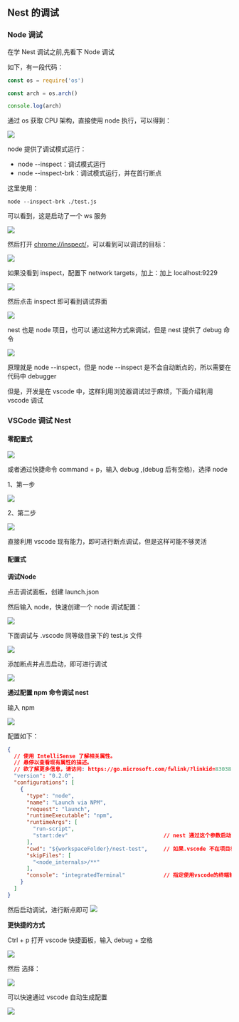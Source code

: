 ## Nest 的调试



### Node 调试

在学 Nest 调试之前,先看下 Node 调试

如下，有一段代码：

```js
const os = require('os')

const arch = os.arch()

console.log(arch)
```

通过 os 获取 CPU 架构，直接使用 node 执行，可以得到：

![](./imgs/img14.png)



node 提供了调试模式运行：

- node --inspect：调试模式运行
- node --inspect-brk：调试模式运行，并在首行断点



这里使用：

```shell
node --inspect-brk ./test.js
```

可以看到，这是启动了一个 ws 服务

![](./imgs/img15.png)



然后打开 [chrome://inspect/](https://link.juejin.cn/?target=)，可以看到可以调试的目标：

![](./imgs/img16.png)



如果没看到 inspect，配置下 network targets，加上：加上 localhost:9229

![](./imgs/img17.png)



然后点击 inspect 即可看到调试界面

![](./imgs/img18.png)





nest 也是 node 项目，也可以 通过这种方式来调试，但是 nest 提供了 debug 命令

![](./imgs/img19.png)

原理就是 node --inspect，但是 node --inspect 是不会自动断点的，所以需要在 代码中 debugger



但是，开发是在 vscode 中，这样利用浏览器调试过于麻烦，下面介绍利用 vscode 调试



### VSCode 调试 Nest



#### 零配置式

![](./imgs/img20.png)



或者通过快捷命令 command + p，输入 debug ,(debug 后有空格)，选择 node

1、第一步

![](./imgs/img21.png)

2、第二步

![](./imgs/img22.png)



直接利用 vscode 现有能力，即可进行断点调试，但是这样可能不够灵活



#### 配置式

**调试Node**

点击调试面板，创建 launch.json 

然后输入 node，快速创建一个 node 调试配置：

![](./imgs/img24.png)



下面调试与 .vscode 同等级目录下的 test.js 文件

![](./imgs/img25.png)



添加断点并点击启动，即可进行调试

![](./imgs/img26.png)



**通过配置 npm 命令调试 nest**

输入 npm

![](./imgs/img27.png)



配置如下：

```json
{
  // 使用 IntelliSense 了解相关属性。 
  // 悬停以查看现有属性的描述。
  // 欲了解更多信息，请访问: https://go.microsoft.com/fwlink/?linkid=830387
  "version": "0.2.0",
  "configurations": [
    {
      "type": "node",
      "name": "Launch via NPM",
      "request": "launch",
      "runtimeExecutable": "npm",
      "runtimeArgs": [
        "run-script",
        "start:dev"                              // nest 通过这个参数启动
      ],
      "cwd": "${workspaceFolder}/nest-test",     // 如果.vscode 不在项目根目录，可以通过这个指定项目目录
      "skipFiles": [
        "<node_internals>/**"
      ],
      "console": "integratedTerminal"            // 指定使用vscode的终端输出日志
    }
  ]
}
```



然后启动调试，进行断点即可
![](./imgs/img28.png)



**更快捷的方式**

Ctrl + p 打开 vscode 快捷面板，输入 debug + 空格

![](./imgs/img29.png)



然后 选择：

![](./imgs/img30.png)

 

可以快速通过 vscode 自动生成配置

![](./imgs/img31.png)

































